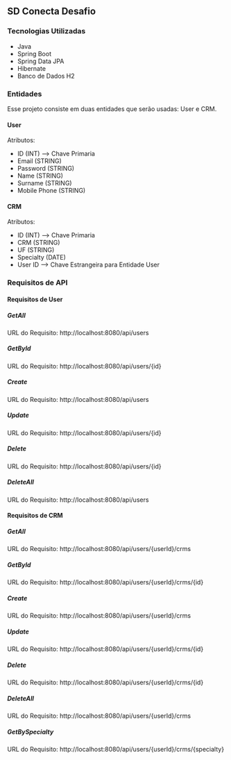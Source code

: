 ## 

## SD Conecta Desafio

### Tecnologias Utilizadas

- Java
- Spring Boot 
- Spring Data JPA
- Hibernate
- Banco de Dados H2

### Entidades

Esse projeto consiste em duas entidades que serão usadas: User e CRM.

#### User

Atributos:

- ID (INT) --> Chave Primaria
- Email (STRING)
- Password (STRING)
- Name (STRING)
- Surname (STRING)
- Mobile Phone (STRING)

#### CRM

Atributos:

- ID (INT) --> Chave Primaria
- CRM (STRING)
- UF (STRING)
- Specialty (DATE)
- User ID --> Chave Estrangeira para Entidade User

### Requisitos de API

#### Requisitos de User

##### GetAll

URL do Requisito: http://localhost:8080/api/users

##### GetById

URL do Requisito: http://localhost:8080/api/users/{id}

##### Create

URL do Requisito: http://localhost:8080/api/users

##### Update

URL do Requisito: http://localhost:8080/api/users/{id}

##### Delete

URL do Requisito: http://localhost:8080/api/users/{id}

##### DeleteAll

URL do Requisito: http://localhost:8080/api/users

#### Requisitos de CRM

##### GetAll

URL do Requisito: http://localhost:8080/api/users/{userId}/crms

##### GetById

URL do Requisito: http://localhost:8080/api/users/{userId}/crms/{id}

##### Create

URL do Requisito: http://localhost:8080/api/users/{userId}/crms

##### Update

URL do Requisito: http://localhost:8080/api/users/{userId}/crms/{id}

##### Delete

URL do Requisito: http://localhost:8080/api/users/{userId}/crms/{id}

##### DeleteAll

URL do Requisito: http://localhost:8080/api/users/{userId}/crms

##### GetBySpecialty

URL do Requisito: http://localhost:8080/api/users/{userId}/crms/{specialty}

##### 